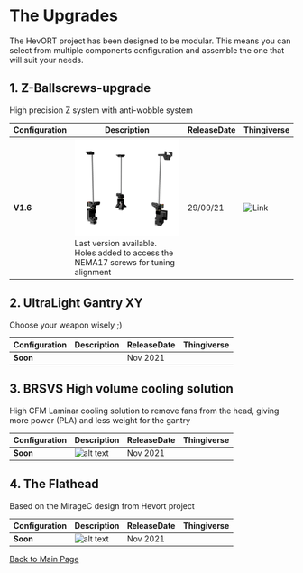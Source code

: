 # The Upgrades

The HevORT project has been designed to be modular. This means you can select from multiple components configuration and assemble the one that will suit your needs.  

## 1. Z-Ballscrews-upgrade
High precision Z system with anti-wobble system 

Configuration|Description|ReleaseDate|Thingiverse
-------------|-----------|-----------|-----------
**V1.6**|![alt text](/image/Complete.png) <br> Last version available. Holes added to access the NEMA17 screws for tuning alignment|29/09/21| ![Link](https://www.thingiverse.com/thing:4978199)


## 2. UltraLight Gantry XY
Choose your weapon wisely ;)

Configuration|Description|ReleaseDate|Thingiverse
-------------|-----------|-----------|-----------
**Soon**||Nov 2021|



## 3. BRSVS High volume cooling solution
High CFM Laminar cooling solution to remove fans from the head, giving more power (PLA) and less weight for the gantry

Configuration|Description|ReleaseDate|Thingiverse
-------------|-----------|-----------|-----------
**Soon**|![alt text](/images/HemeraThumb.png) <br> |Nov 2021|

## 4. The Flathead
Based on the MirageC design from Hevort project

Configuration|Description|ReleaseDate|Thingiverse
-------------|-----------|-----------|-----------
**Soon**|![alt text](/images/HemeraThumb.png) <br>|Nov 2021|




[Back to Main Page](/readme.md)
